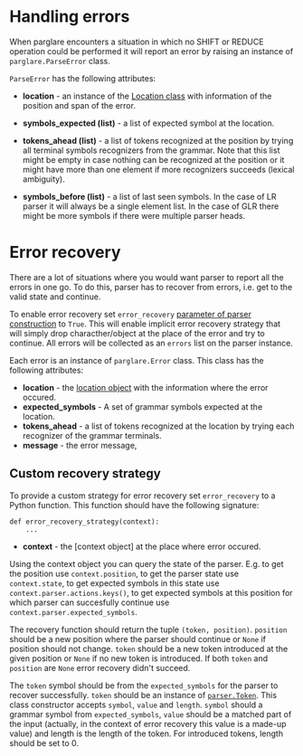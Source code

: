 # Handling errors

When parglare encounters a situation in which no SHIFT or REDUCE operation could
be performed it will report an error by raising an instance of
`parglare.ParseError` class.

`ParseError` has the following attributes:

- **location** - an instance of the [Location class](./common.md#location-class)
  with information of the position and span of the error.

- **symbols_expected (list)** - a list of expected symbol at the location.

- **tokens_ahead (list)** - a list of tokens recognized at the position by
  trying all terminal symbols recognizers from the grammar. Note that this list
  might be empty in case nothing can be recognized at the position or it might
  have more than one element if more recognizers succeeds (lexical ambiguity).

- **symbols_before (list)** - a list of last seen symbols. In the case of LR
  parser it will always be a single element list. In the case of GLR there might
  be more symbols if there were multiple parser heads.


# Error recovery

There are a lot of situations where you would want parser to report all the
errors in one go. To do this, parser has to recover from errors, i.e. get to
the valid state and continue.

To enable error recovery set `error_recovery` [parameter of parser
construction](./parser.md#error_recovery) to `True`. This will enable implicit
error recovery strategy that will simply drop characther/object at the place of
the error and try to continue. All errors will be collected as an `errors` list
on the parser instance.

Each error is an instance of `parglare.Error` class. This class has the
following attributes:

- **location** - the [location object](./common.md#location-class) with the
  information where the error occured.
- **expected_symbols** - A set of grammar symbols expected at the location.
- **tokens_ahead** - a list of tokens recognized at the location by trying each
  recognizer of the grammar terminals.
- **message** - the error message,


## Custom recovery strategy

To provide a custom strategy for error recovery set `error_recovery` to a Python
function. This function should have the following signature:

    def error_recovery_strategy(context):
        ...


- **context** - the [context object] at the place where error occured.

Using the context object you can query the state of the parser. E.g. to get the
position use `context.position`, to get the parser state use `context.state`, to
get expected symbols in this state use `context.parser.actions.keys()`, to get
expected symbols at this position for which parser can succesfully continue use
`context.parser.expected_symbols`.

The recovery function should return the tuple `(token, position)`. `position`
should be a new position where the parser should continue or `None` if position
should not change. `token` should be a new token introduced at the given
position or `None` if no new token is introduced. If both `token` and `position`
are `None` error recovery didn't succeed.

The `token` symbol should be from the `expected_symbols` for the parser to
recover successfully. `token` should be an instance of
[`parser.Token`](./parser.md#token). This class constructor accepts `symbol`,
`value` and `length`. `symbol` should a grammar symbol from `expected_symbols`,
`value` should be a matched part of the input (actually, in the context of error
recovery this value is a made-up value) and length is the length of the token.
For introduced tokens, length should be set to 0.
